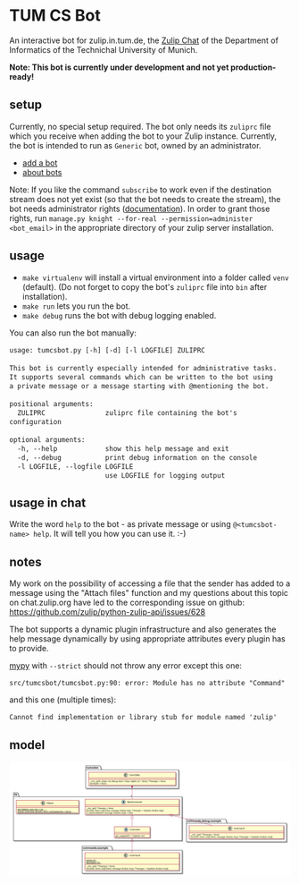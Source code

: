 TUM CS Bot
==========

An interactive bot for zulip.in.tum.de, the [Zulip Chat](https://zulipchat.com/)
of the Department of Informatics of the Technichal University of Munich.

**Note: This bot is currently under development and not yet production-ready!**


setup
-----

Currently, no special setup required. The bot only needs its `zuliprc` file
which you receive when adding the bot to your Zulip instance. Currently, the
bot is intended to run as `Generic` bot, owned by an administrator.
- [add a bot](https://zulipchat.com/help/add-a-bot-or-integration)
- [about bots](https://zulipchat.com/help/bots-and-integrations)

Note: If you like the command `subscribe` to work even if the destination stream
does not yet exist (so that the bot needs to create the stream), the bot needs
administrator rights
([documentation](https://github.com/zulip/zulip/blob/master/docs/production/security-model.md)).
In order to grant those rights, run
`manage.py knight --for-real --permission=administer <bot_email>` in the appropriate
directory of your zulip server installation.


usage
-----

- `make virtualenv` will install a virtual environment into a folder called
  `venv` (default).
  (Do not forget to copy the bot's `zuliprc` file into `bin` after installation).
- `make run` lets you run the bot.
- `make debug` runs the bot with debug logging enabled.

You can also run the bot manually:
```
usage: tumcsbot.py [-h] [-d] [-l LOGFILE] ZULIPRC

This bot is currently especially intended for administrative tasks.
It supports several commands which can be written to the bot using
a private message or a message starting with @mentioning the bot.

positional arguments:
  ZULIPRC               zuliprc file containing the bot's configuration

optional arguments:
  -h, --help            show this help message and exit
  -d, --debug           print debug information on the console
  -l LOGFILE, --logfile LOGFILE
                        use LOGFILE for logging output
```


usage in chat
-------------
Write the word `help` to the bot - as private message or using
`@<tumcsbot-name> help`. It will tell you how you can use it. :-)


notes
-----

My work on the possibility of accessing a file that the sender has added to a
message using the "Attach files" function and my questions about this topic on
chat.zulip.org have led to the corresponding issue on github:
https://github.com/zulip/python-zulip-api/issues/628

The bot supports a dynamic plugin infrastructure and also generates the help
message dynamically by using appropriate attributes every plugin has to
provide.

[mypy](https://github.com/python/mypy) with `--strict` should not throw any
error except this one:
```
src/tumcsbot/tumcsbot.py:90: error: Module has no attribute "Command"
```
and this one (multiple times):
```
Cannot find implementation or library stub for module named 'zulip'
```


model
-----

![class diagram](./class_diagram.svg?)

